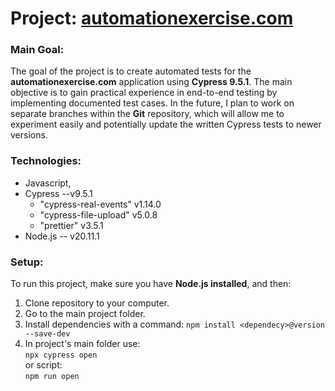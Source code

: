 # Project: [automationexercise.com](https://github.com/rasme54/automationexercise.com/tree/master)

### Main Goal:

The goal of the project is to create automated tests for the **automationexercise.com** application using **Cypress 9.5.1**. The main objective is to gain practical experience in end-to-end testing by implementing documented test cases. In the future, I plan to work on separate branches within the **Git** repository, which will allow me to experiment easily and potentially update the written Cypress tests to newer versions.

### Technologies:

- Javascript,
- Cypress --v9.5.1
  - "cypress-real-events" v1.14.0
  - "cypress-file-upload" v5.0.8
  - "prettier" v3.5.1
- Node.js -- v20.11.1

### Setup:

To run this project, make sure you have **Node.js installed**, and then:

1.  Clone repository to your computer.
2.  Go to the main project folder.
3.  Install dependencies with a command: 
	```npm install <dependecy>@version --save-dev```
4.  In project's main folder use:
    <br>`npx cypress open`
    <br>or script:
    <br>```npm run open```
